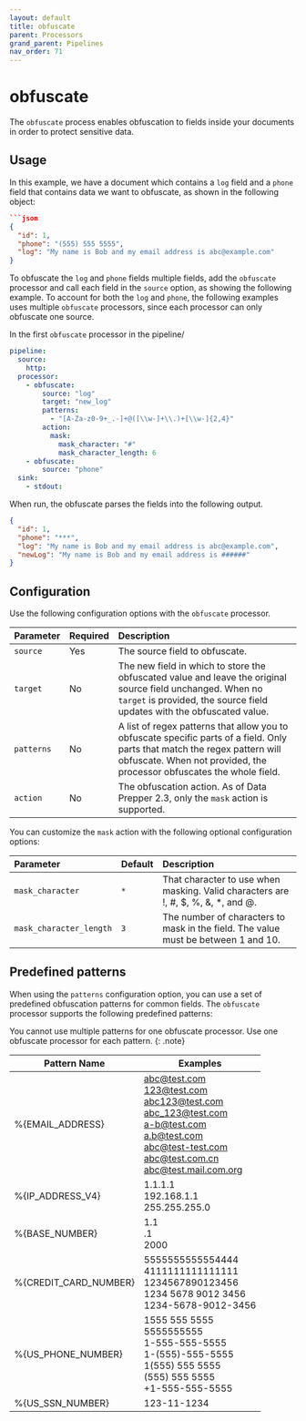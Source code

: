 ```yaml
---
layout: default
title: obfuscate
parent: Processors
grand_parent: Pipelines
nav_order: 71
---
```


# obfuscate

The `obfuscate` process enables obfuscation to fields inside your documents in order to protect sensitive data. 

## Usage

In this example, we have a document which contains a `log` field and a `phone` field that contains data we want to obfuscate, as shown in the following object:

```json
```json
{
  "id": 1,
  "phone": "(555) 555 5555",
  "log": "My name is Bob and my email address is abc@example.com"
}
```


To obfuscate the `log` and `phone` fields multiple fields, add the `obfuscate` processor and call each field in the `source` option, as showing the following example. To account for both the `log` and `phone`, the following examples uses multiple `obfuscate` processors, since each processor can only obfuscate one source.

In the first `obfuscate` processor in the pipeline/

```yaml
pipeline:
  source:
    http:
  processor:
    - obfuscate:
        source: "log"
        target: "new_log"
        patterns:
          - "[A-Za-z0-9+_.-]+@([\\w-]+\\.)+[\\w-]{2,4}"
        action:
          mask:
            mask_character: "#"
            mask_character_length: 6
    - obfuscate:
        source: "phone"
  sink:
    - stdout:
```

When run, the obfuscate parses the fields into the following output.

```json
{
  "id": 1,
  "phone": "***",
  "log": "My name is Bob and my email address is abc@example.com",
  "newLog": "My name is Bob and my email address is ######"
}
```

## Configuration

Use the following configuration options with the `obfuscate` processor.

| Parameter | Required | Description |
| :--- | :---  | :---  |
| `source` | Yes | The source field to obfuscate. |
| `target` | No | The new field in which to store the obfuscated value and leave the original source field unchanged. When no `target` is provided, the source field updates with the obfuscated value. |
| `patterns` | No | A list of regex patterns that allow you to obfuscate specific parts of a field. Only parts that match the regex pattern will obfuscate. When not provided, the processor obfuscates the whole field. |
| `action` | No | The obfuscation action. As of Data Prepper 2.3, only the `mask` action is supported. |

You can customize the `mask` action with the following optional configuration options:

| Parameter | Default | Description |
| :--- | :---  | :---  |
`mask_character` | `*` | That character to use when masking. Valid characters are !, #, $, %, &, *, and @. |
`mask_character_length` | `3` | The number of characters to mask in the field. The value must be between 1 and 10. |


## Predefined patterns

When using the `patterns` configuration option, you can use a set of predefined obfuscation patterns for common fields. The `obfuscate` processor supports the following predefined patterns:

You cannot use multiple patterns for one obfuscate processor. Use one obfuscate processor for each pattern.
{: .note}


| Pattern Name          | Examples                                                                                                                                                                      |
|-----------------------|-------------------------------------------------------------------------------------------------------------------------------------------------------------------------------|
| %{EMAIL_ADDRESS}      | abc@test.com<br/> 123@test.com<br/>abc123@test.com<br/>abc_123@test.com<br/>a-b@test.com<br/>a.b@test.com<br/>abc@test-test.com<br/>abc@test.com.cn<br/>abc@test.mail.com.org |
| %{IP_ADDRESS_V4}      | 1.1.1.1<br/>192.168.1.1<br/>255.255.255.0                                                                                                                                     |
| %{BASE_NUMBER}        | 1.1<br/>.1<br/>2000                                                                                                                                                           |
| %{CREDIT_CARD_NUMBER} | 5555555555554444<br/>4111111111111111<br/>1234567890123456<br/>1234 5678 9012 3456<br/> 1234-5678-9012-3456                                                                   |
| %{US_PHONE_NUMBER}    | 1555 555 5555<br/>5555555555<br/>1-555-555-5555<br/>1-(555)-555-5555<br/>1(555) 555 5555<br/>(555) 555 5555<br/>+1-555-555-5555<br/>                                          |
| %{US_SSN_NUMBER}      | 123-11-1234     

